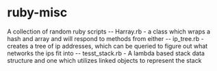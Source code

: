 # ruby-misc
 A collection of random ruby scripts
 -- Harray.rb  - a class which wraps a hash and array and will respond to methods from either
 -- ip_tree.rb - creates a tree of ip addresses, which can be queried to figure out what networks the ips fit into
 -- tesst_stack.rb - A lambda based stack data structure and one which utilizes linked objects to represent the stack

